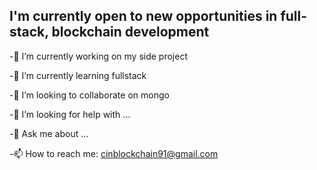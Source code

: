 ## I'm currently open to new opportunities in full-stack, blockchain development
-🔭 I’m currently working on my side project

-🌱 I’m currently learning fullstack

-👯 I’m looking to collaborate on mongo

-🤔 I’m looking for help with ...

-💬 Ask me about ...

-📫 How to reach me: cinblockchain91@gmail.com

